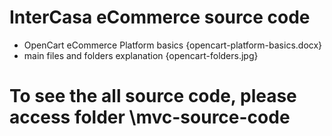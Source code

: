 # InterCasa eCommerce source code

- OpenCart eCommerce Platform basics {opencart-platform-basics.docx}
- main files and folders explanation {opencart-folders.jpg}

 
# To see the all source code, please access folder \mvc-source-code 


